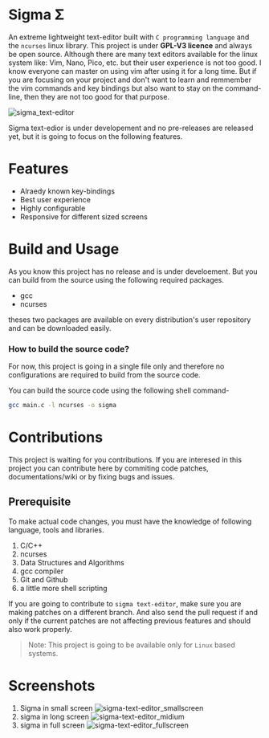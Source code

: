 # Sigma Σ
An extreme lightweight text-editor built with `C programming language` and the `ncurses` linux library. This project is under **GPL-V3 licence** and always be open source.
Although there are many text editors available for the linux system like: Vim, Nano, Pico, etc. but their user experience is not too good.
I know everyone can master on using vim after using it for a long time. But if you are focusing on your project and don't want to learn and remmember the vim commands and key bindings but also want to stay on the command-line, then they are not too good for that purpose.

![sigma_text-editor](https://user-images.githubusercontent.com/62652273/117762885-8cd31d00-b247-11eb-84c7-3ddfeafc9c93.gif)

Sigma text-edior is under developement and no pre-releases are released yet, but it is going to focus on the following features.

# Features
- Alraedy known key-bindings
- Best user experience
- Highly configurable
- Responsive for different sized screens

# Build and Usage
As you know this project has no release and is under develoement. But you can build from the source using the following required packages.
- gcc
- ncurses

theses two packages are available on every distribution's user repository and can be downloaded easily.

### How to build the source code?
For now, this project is going in a single file only and therefore no configurations are required to build from the source code.

You can build the source code using the following shell command-

```bash
gcc main.c -l ncurses -o sigma
```

# Contributions
This project is waiting for you contributions. If you are interesed in this project you can contribute here by commiting code patches, documentations/wiki or by fixing bugs and issues.

## Prerequisite
To make actual code changes, you must have the knowledge of following language, tools and libraries.

1. C/C++
2. ncurses
3. Data Structures and Algorithms
4. gcc compiler
5. Git and Github
6. a little more shell scripting

If you are going to contribute to `sigma text-editor`, make sure you are making patches on a different branch. And also send the pull request if and only if the current patches are not affecting previous features and should also work properly.

> Note: This project is going to be available only for `Linux` based systems.

# Screenshots

1. Sigma in small screen
![sigma-text-editor_smallscreen](https://user-images.githubusercontent.com/62652273/117762947-a1171a00-b247-11eb-9ce7-a22bfb857f8b.png)
2. sigma in long screen
![sigma-text-editor_midium](https://user-images.githubusercontent.com/62652273/117762965-a6746480-b247-11eb-89e2-57ce6f7b656e.png)
3. sigma in full screen
![sigma-text-editor_fullscreen](https://user-images.githubusercontent.com/62652273/117762977-abd1af00-b247-11eb-8f90-215e14b37651.png)
